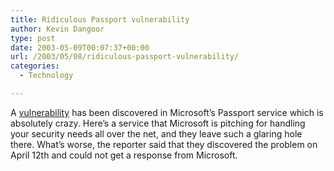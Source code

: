 ```yaml
---
title: Ridiculous Passport vulnerability
author: Kevin Dangoor
type: post
date: 2003-05-09T00:07:37+00:00
url: /2003/05/08/ridiculous-passport-vulnerability/
categories:
  - Technology

---
```

A [vulnerability][1] has been discovered in Microsoft&#8217;s Passport service which is absolutely crazy. Here&#8217;s a service that Microsoft is pitching for handling your security needs all over the net, and they leave such a glaring hole there. What&#8217;s worse, the reporter said that they discovered the problem on April 12th and could not get a response from Microsoft.

 [1]: http://securityfocus.com/archive/75/320768/2003-05-05/2003-05-11/0 "SecurityFocus HOME Mailing List: Incidents"